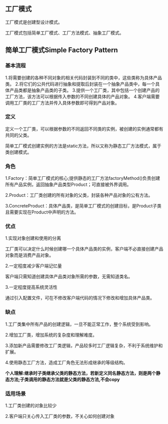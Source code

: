 ## 工厂模式

工厂模式是创建型设计模式。

工厂模式包括简单工厂模式、工厂方法模式、抽象工厂模式。

## 简单工厂模式Simple Factory Pattern

### 基本流程

1.将需要创建的各种不同对象的相关代码封装到不同的类中，这些类称为具体产品类。
2.将它们的公共代码进行抽象和提取后封装在一个抽象产品类中，每一个具体产品类都是抽象产品类的子类。
3.提供一个工厂类，其中包括一个创建产品的工厂方法，该方法可以根据传入参数的不同创建具体的产品对象。
4.客户端需要调用工厂类的工厂方法并传入具体参数即可得到产品对象。

### 定义

定义一个工厂类，可以根据参数的不同返回不同类的实例，被创建的实例通常都有共同的父类。

简单工厂模式创建实例的方法是static方法，所以又称为静态工厂方法模式，属于类创建模式。

### 角色

1.Factory：简单工厂模式的核心;提供静态的工厂方法factoryMethod()负责创建所有产品实例，返回抽象产品类型Product；可直接被外界调用。

2.Product：工厂类创建的所有对象的父类，封装各种产品对象的公有方法。

3.ConcreteProduct：具体产品类，是简单工厂模式的创建目标，是Product子类且需要实现在Product中声明的方法。

### 优点

1.实现对象创建和使用的分离

工厂类可以决定什么时候创建哪一个具体产品类的实例，客户端不必直接创建产品对象而是消费产品对象。

2.一定程度减少客户端记忆量

客户端只需知道创建具体产品类对象所需的参数，无需知道类名。

3.一定程度提高系统灵活性

通过引入配置文件，可在不修改客户端代码的情况下修改和增加具体产品类。

### 缺点

1.工厂类集中所有产品的创建逻辑，一旦不能正常工作，整个系统受到影响。

2.增加工厂类，增加系统的复杂度和理解难度。

3.添加新产品需要修改工厂类逻辑，产品较多时工厂逻辑复杂，不利于系统维护和扩展。

4.使用静态工厂方法，造成工厂角色无法形成继承的等级结构。

**个人理解:继承时子类继承父类的静态方法，若新定义同名静态方法，则是两个静态方法;子类调用的静态方法就是父类的静态方法,不会copy**

### 适用场景

1.工厂类创建的对象比较少

2.客户端只关心传入工厂类的参数，不关心如何创建对象
